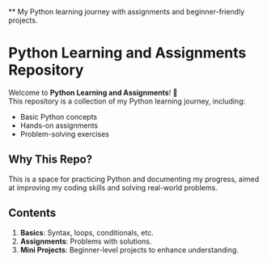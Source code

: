 ** My Python learning journey with assignments and beginner-friendly projects.

  # Python Learning and Assignments Repository
  
  Welcome to **Python Learning and Assignments**! 🚀  
  This repository is a collection of my Python learning journey, including:
  - Basic Python concepts
  - Hands-on assignments
  - Problem-solving exercises
  
  ## Why This Repo?
  This is a space for practicing Python and documenting my progress, aimed at improving my coding skills and solving real-world problems.
  
  ## Contents
  1. **Basics**: Syntax, loops, conditionals, etc.
  2. **Assignments**: Problems with solutions.
  3. **Mini Projects**: Beginner-level projects to enhance understanding.
